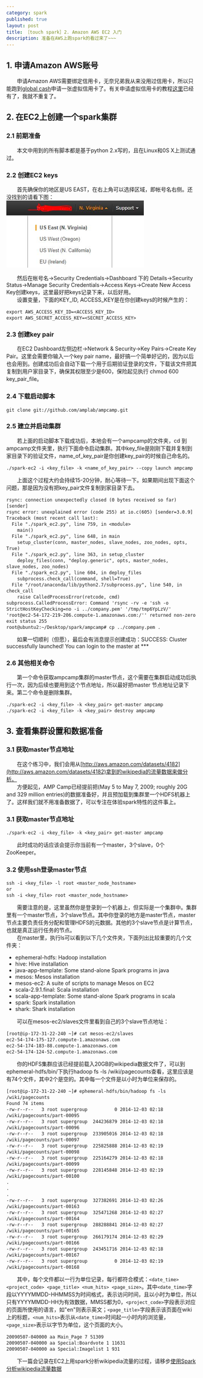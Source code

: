 ```yaml
---
category: spark
published: true
layout: post
title: ［touch spark］2. Amazon AWS EC2 入门
description: 准备在AWS上跑spark的看过来了~~~
---  
```


##  
## 1. 申请Amazon AWS账号   
　　申请Amazon AWS需要绑定信用卡，无奈兄弟我从来没用过信用卡，所以只能跑到[global cash](https://www.globalcash.hk/)申请一张虚拟信用卡了。有关申请虚拟信用卡的教程[这里](http://www.freehao123.com/globalcash/)已经有了，我就不重复了。

## 2. 在EC2上创建一个spark集群  
### 2.1 前期准备  
　　本文中用到的所有脚本都是基于python 2.x写的，且在Linux和0S X上测试通过。  

### 2.2 创建EC2 keys  
　　首先确保你的地区是US EAST，在右上角可以选择区域，即帐号名右侧。还没找到的请看下图：  
![choose_ec2_region](../../images/choose_ec2_region.png)  

　　然后在帐号名->Security Credentials->Dashboard 下的 Details->Security Status->Manage Security Credentials->Access Keys->Create New Access Key创建keys，这里最好把keys记录下来，以后好用。  
　　设置变量，下面的KEY_ID, ACCESS_KEY是在你创建keys的时候产生的：

```  
export AWS_ACCESS_KEY_ID=<ACCESS_KEY_ID>
export AWS_SECRET_ACCESS_KEY=<SECRET_ACCESS_KEY>
```  


### 2.3 创建key pair  
　　在EC2 Dashboard左侧边栏->Network & Security->Key Pairs->Create Key Pair。这里会需要你输入一个key pair name，最好搞一个简单好记的，因为以后也会用到。创建成功后会自动下载一个用于后期验证登录的文件，下载该文件把其复制到用户家目录下，确保其权限至少是600，保险起见执行 chmod 600 key_pair_file。  

### 2.4 下载启动脚本  
```  
git clone git://github.com/amplab/ampcamp.git  
```  

### 2.5 建立并启动集群  
　　若上面的启动脚本下载成功后，本地会有一个ampcamp的文件夹，cd 到ampcamp文件夹里，执行下面命令启动集群。其中key_file是刚刚下载并复制到家目录下的验证文件，name_of_key_pair是你创建key_pair的时候自己命名的。  

``` 
./spark-ec2 -i <key_file> -k <name_of_key_pair> --copy launch ampcamp
``` 

　　上面这个过程大约会持续15-20分钟，耐心等待一下。如果期间出现下面这个问题，那是因为没有把key_pair文件复制到家目录下去。

```
rsync: connection unexpectedly closed (0 bytes received so far) [sender]
rsync error: unexplained error (code 255) at io.c(605) [sender=3.0.9]
Traceback (most recent call last):
  File "./spark_ec2.py", line 759, in <module>
    main()
  File "./spark_ec2.py", line 648, in main
    setup_cluster(conn, master_nodes, slave_nodes, zoo_nodes, opts, True)
  File "./spark_ec2.py", line 363, in setup_cluster
    deploy_files(conn, "deploy.generic", opts, master_nodes, slave_nodes, zoo_nodes)
  File "./spark_ec2.py", line 604, in deploy_files
    subprocess.check_call(command, shell=True)
  File "/root/anaconda/lib/python2.7/subprocess.py", line 540, in check_call
    raise CalledProcessError(retcode, cmd)
subprocess.CalledProcessError: Command 'rsync -rv -e 'ssh -o StrictHostKeyChecking=no -i ../company.pem' '/tmp/tmp6YpLzV/' 'root@ec2-54-172-219-206.compute-1.amazonaws.com:/'' returned non-zero exit status 255
root@ubuntu2:~/Desktop/spark/ampcamp# cp ../company.pem .
```  

　　如果一切顺利（但愿），最后会有消息提示创建成功：SUCCESS: Cluster successfully launched! You can login to the master at ***


### 2.6 其他相关命令    
　　第一个命令获取ampcamp集群的master节点，这个需要在集群启动成功后执行一次，因为后续也要用到这个节点地址，所以最好把master 节点地址记录下来。第二个命令是删除集群。    

```  
./spark-ec2 -i <key_file> -k <key_pair> get-master ampcamp   
./spark-ec2 -i <key_file> -k <key_pair> destroy ampcamp  
```  

## 3. 查看集群设置和数据准备

### 3.1 获取master节点地址  
　　在这个练习中，我们会用从[http://aws.amazon.com/datasets/4182](http://aws.amazon.com/datasets/4182)拿到的wikipedia的流量数据来做分析。  
　　方便起见，AMP Camp已经提前把(May 5 to May 7, 2009; roughly 20G and 329 million entries)的数据准备好，并且预加载到集群里一个HDFS机器上了。这样我们就不用准备数据了，可以专注在体验spark特性的这件事上。

### 3.1 获取master节点地址  

```  
./spark-ec2 -i <key_file> -k <key_pair> get-master ampcamp  
```  

　　此时成功的话应该会提示你当前有一个master，3个slave，0个ZooKeeper。  

### 3.2 使用ssh登录master节点  

```  
ssh -i <key_file> -l root <master_node_hostname>
or
ssh -i <key_file> root <master_node_hostname>
```  
　　需要注意的是，这里虽然你是登录到一个机器上，但实际是一个集群中。集群里有一个master节点，3个slave节点。其中你登录的地方是master节点，master节点主要负责任务分配和管理HDFS的元数据。其他的3个slave节点是计算节点，也就是真正运行任务的节点。  
　　在master里，执行ls可以看到以下几个文件夹，下面列出比较重要的几个文件夹：  

- ephemeral-hdfs: Hadoop installation  
- hive: Hive installation  
- java-app-template: Some stand-alone Spark programs in java  
- mesos: Mesos installation  
- mesos-ec2: A suite of scripts to manage Mesos on EC2  
- scala-2.9.1.final: Scala installation  
- scala-app-template: Some stand-alone Spark programs in scala  
- spark: Spark installation  
- shark: Shark installation  

　　可以在mesos-ec2/slaves文件里看到自己的3个slave节点地址：  

```
[root@ip-172-31-22-240 ~]# cat mesos-ec2/slaves
ec2-54-174-175-127.compute-1.amazonaws.com
ec2-54-174-183-88.compute-1.amazonaws.com
ec2-54-174-124-52.compute-1.amazonaws.com
```

　　你的HDFS集群应该已经提前载入20GB的wikipedia数据文件了，可以到ephemeral-hdfs/bin/下执行hadoop fs -ls /wiki/pagecounts查看，这里应该是有74个文件，其中2个是空的。其中每一个文件是以小时为单位来保存的。  

```  
[root@ip-172-31-22-240 ~]# ephemeral-hdfs/bin/hadoop fs -ls /wiki/pagecounts
Found 74 items
-rw-r--r--   3 root supergroup          0 2014-12-03 02:18 /wiki/pagecounts/part-00095
-rw-r--r--   3 root supergroup  244236879 2014-12-03 02:18 /wiki/pagecounts/part-00096
-rw-r--r--   3 root supergroup  233905016 2014-12-03 02:18 /wiki/pagecounts/part-00097
-rw-r--r--   3 root supergroup  225825888 2014-12-03 02:19 /wiki/pagecounts/part-00098
-rw-r--r--   3 root supergroup  225164279 2014-12-03 02:18 /wiki/pagecounts/part-00099
-rw-r--r--   3 root supergroup  228145848 2014-12-03 02:19 /wiki/pagecounts/part-00100
.            
.
.
-rw-r--r--   3 root supergroup  327382691 2014-12-03 02:26 /wiki/pagecounts/part-00163
-rw-r--r--   3 root supergroup  325471268 2014-12-03 02:27 /wiki/pagecounts/part-00164
-rw-r--r--   3 root supergroup  288288841 2014-12-03 02:27 /wiki/pagecounts/part-00165
-rw-r--r--   3 root supergroup  266179174 2014-12-03 02:29 /wiki/pagecounts/part-00166
-rw-r--r--   3 root supergroup  243451716 2014-12-03 02:18 /wiki/pagecounts/part-00167
-rw-r--r--   3 root supergroup          0 2014-12-03 02:19 /wiki/pagecounts/part-00168
```  

　　其中，每个文件都以一行为单位记录，每行都符合模式：`<date_time> <project_code> <page_title> <num_hits> <page_size>`。其中`<date_time>`字段以YYYYMMDD-HHMMSS为时间格式，表示访问时间，且以小时为单位，所以只有YYYYMMDD-HH为有效数据，MMSS都为0，`<project_code>`字段表示对应的页面所使用的语言，如"en"则表示英文；`<page_title>`字段表示该页面在wiki上的标题，`<num_hits>`表示从`<date_time>`时间起一小时内的浏览量，`<page_size>`表示以字节为单位，这个页面的大小。

```  
20090507-040000 aa Main_Page 7 51309
20090507-040000 aa Special:Boardvote 1 11631
20090507-040000 aa Special:Imagelist 1 931
```

　　下一篇会记录在EC2上用spark分析wikipedia流量的过程，请移步[使用Spark分析wikipedia流量数据](../using-amazon-aws-2)